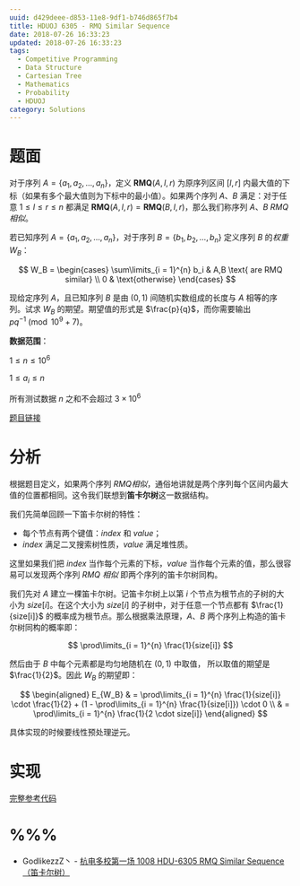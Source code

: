 ```yaml
---
uuid: d429deee-d853-11e8-9df1-b746d865f7b4
title: HDUOJ 6305 - RMQ Similar Sequence
date: 2018-07-26 16:33:23
updated: 2018-07-26 16:33:23
tags: 
  - Competitive Programming
  - Data Structure
  - Cartesian Tree
  - Mathematics
  - Probability
  - HDUOJ
category: Solutions
---
```


# 题面

对于序列 $A = \{ a_1, a_2, \dots, a_n \}$，定义 $\mathbf{RMQ}(A, l, r)$ 为原序列区间 $[l, r]$ 内最大值的下标（如果有多个最大值则为下标中的最小值）。如果两个序列 $A$、$B$ 满足：对于任意 $1 \le l \le r \le n$ 都满足 $\mathbf{RMQ}(A, l, r) = \mathbf{RMQ}(B, l, r)$，那么我们称序列 $A$、$B$ *RMQ相似*。

若已知序列 $A = \{ a_1, a_2, \dots, a_n \}$，对于序列 $B = \{b_1, b_2, \dots, b_n \}$ 定义序列 $B$ 的*权重* $W_B$：

$$
W_B =
\begin{cases}
\sum\limits_{i = 1}^{n} b_i & A,B \text{ are RMQ similar} \\
0 & \text{otherwise}
\end{cases}
$$

现给定序列 $A$，且已知序列 $B$ 是由 $(0,1)$ 间随机实数组成的长度与 $A$ 相等的序列。试求 $W_B$ 的期望。期望值的形式是 $\frac{p}{q}$，而你需要输出 $pq^{-1} \pmod{10^9 + 7}$。

**数据范围**：

$1 \le n \le 10^6$

$1 \le a_i \le n$

所有测试数据 $n$ 之和不会超过 $3 \times 10^6$

[题目链接](http://acm.hdu.edu.cn/showproblem.php?pid=6305)

# 分析

根据题目定义，如果两个序列 *RMQ相似*，通俗地讲就是两个序列每个区间内最大值的位置都相同。这令我们联想到**笛卡尔树**这一数据结构。

我们先简单回顾一下笛卡尔树的特性：

- 每个节点有两个键值：$index$ 和 $value$；
- $index$ 满足二叉搜索树性质，$value$ 满足堆性质。

这里如果我们把 $index$ 当作每个元素的下标，$value$ 当作每个元素的值，那么很容易可以发现两个序列 *RMQ 相似* 即两个序列的笛卡尔树同构。

我们先对 $A$ 建立一棵笛卡尔树。记笛卡尔树上以第 $i$ 个节点为根节点的子树的大小为 $size[i]$。在这个大小为 $size[i]$ 的子树中，对于任意一个节点都有 $\frac{1}{size[i]}$ 的概率成为根节点。那么根据乘法原理，$A$、$B$ 两个序列上构造的笛卡尔树同构的概率即：

$$
\prod\limits_{i = 1}^{n} \frac{1}{size[i]}
$$

然后由于 $B$ 中每个元素都是均匀地随机在 $(0, 1)$ 中取值， 所以取值的期望是 $\frac{1}{2}$。因此 $W_B$ 的期望即：

$$
\begin{aligned}
E_{W_B} & =  \prod\limits_{i = 1}^{n} \frac{1}{size[i]} \cdot \frac{1}{2} + (1 - \prod\limits_{i = 1}^{n} \frac{1}{size[i]}) \cdot 0 \\
& = \prod\limits_{i = 1}^{n} \frac{1}{2 \cdot size[i]}
\end{aligned}
$$

具体实现的时候要线性预处理逆元。

# 实现

[完整参考代码](https://github.com/codgician/Competitive-Programming/blob/master/HDUOJ/6305/cartesian_tree.cpp)

# %%%

- GodlikezzZ丶 - [杭电多校第一场 1008 HDU-6305 RMQ Similar Sequence（笛卡尔树）](https://blog.csdn.net/Lee_w_j__/article/details/81182212)